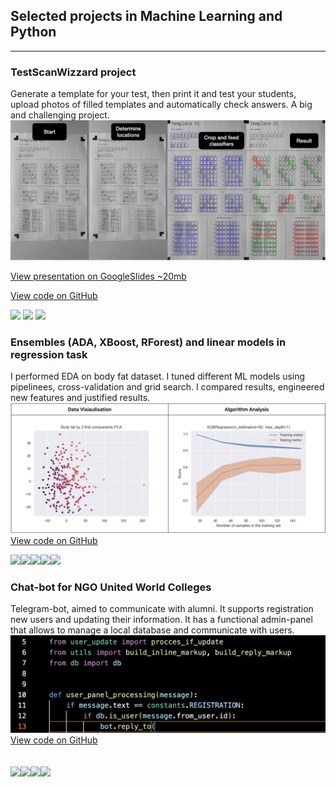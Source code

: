 ## Selected projects in Machine Learning and Python

---
### TestScanWizzard project  

Generate a template for your test, then print it and test your students, upload photos of filled templates and automatically check answers. A big and challenging project.
<img src="images/TestScanWizzard.jpg?raw=true"/>

[View presentation on GoogleSlides ~20mb](https://docs.google.com/presentation/d/1qL-uMWKVZgsxVB4oPqNAuL3r6oYR5Cz7MLb41JGjN5w/edit?usp=sharing)

[View code on GitHub](https://github.com/smaileri/TestScanWizzard)

[![](https://img.shields.io/badge/-TensorFlow-white?logo=tensorflow)](#) [![](https://img.shields.io/badge/-OpenCV-5C3EE8?logo=opencv )](#) [![](https://img.shields.io/badge/-scikit%20learn-white?logo=scikitlearn)](#)


### Ensembles (ADA, XBoost, RForest) and linear models in regression task  

I performed EDA on body fat dataset. I tuned different ML models using pipelinees, cross-validation and grid search. I compared results, engineered new features and justified results.
<img src="images/bodyfat_pictures.png?raw=true"/>
[View code on GitHub](https://github.com/smaileri/course_Bruxelles_Formation/blob/54797e4a2c86864404bc000cc08537accfe39923/Regression%20bodyfat/bodyfat_regression.ipynb)

[![](https://img.shields.io/badge/-scikit%20learn-white?logo=scikitlearn)](#)[![](https://img.shields.io/badge/-NumPy-013243?logo=numpy)](#)[![](https://img.shields.io/badge/-seaborn-blue?logo=seaborn )](#)[![](https://img.shields.io/badge/-matplotlib-blue?logo=matplotlib)](#)[![](https://img.shields.io/badge/-Pandas-150458?logo=pandas)](#)
### Chat-bot for NGO United World Colleges  

Telegram-bot, aimed to communicate with alumni. It supports registration new users and updating their information. It has a functional admin-panel that allows to manage a local database and communicate with users.
<img src="images/telegram_bot.png?raw=true"/>
[View code on GitHub](https://github.com/Projector-python/uwc_team_a.git)

[![](https://img.shields.io/badge/Python-white?logo=Python)](#)[![](https://img.shields.io/badge/-Telegram-white?logo=telegram)](#)[![](https://img.shields.io/badge/-GitHub-9cf?logo=github)](#)[![](https://img.shields.io/badge/-SQLite-9cf?logo=sqlite)](#)
---
